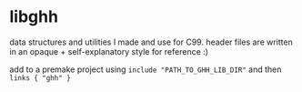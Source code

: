 # libghh

data structures and utilities I made and use for C99. header files are written in an opaque + self-explanatory style for reference :)

add to a premake project using `include "PATH_TO_GHH_LIB_DIR"` and then `links { "ghh" }`
